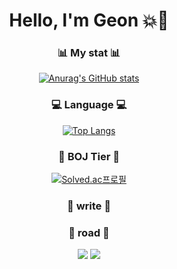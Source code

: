 <div align="center">  
  
  # Hello, I'm Geon :boom::gun:  
  ### :bar_chart: My stat :bar_chart:
  [![Anurag's GitHub stats](https://github-readme-stats.vercel.app/api?username=freakFlow&&text_color=0&bg_color=DEG,a9f505,02d7f7)](https://github.com/anuraghazra/github-readme-stats)  
  ### :computer: Language :computer:
  [![Top Langs](https://github-readme-stats.vercel.app/api/top-langs/?username=freakFlow&text_color=0&bg_color=DEG,ecf238,deaf50)](https://github.com/anuraghazra/github-readme-stats)  
  ### :medal_sports: BOJ Tier :medal_sports:
  [![Solved.ac프로필](http://mazassumnida.wtf/api/v2/generate_badge?boj=quso12358)](https://solved.ac/quso12358)  
  ### :pencil: write :pencil:  
  ### :feet: road :feet:  
  <img src="https://img.shields.io/badge/java-007396?style=for-the-badge&logo=java&logoColor=white"> 
  <img src="https://img.shields.io/badge/Python-3776AB?style=for-the-badge&logo=Python&logoColor=white">
</div>

